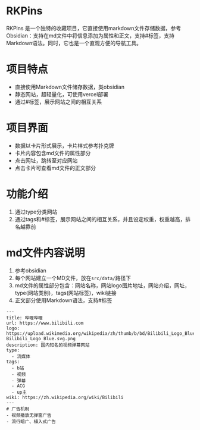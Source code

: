 # RKPins
RKPins 是一个独特的收藏项目，它直接使用markdown文件存储数据，参考Obsidian：支持在md文件中将信息添加为属性和正文，支持#标签，支持Markdown语法。同时，它也是一个直观方便的导航工具。

# 项目特点
- 直接使用Markdown文件储存数据，类obsidian
- 静态网站，超轻量化，可使用vercel部署
- 通过#标签，展示网站之间的相互关系

# 项目界面
- 数据以卡片形式展示，卡片样式参考扑克牌
- 卡片内容包含md文件的属性部分
- 点击网址，跳转至对应网站
- 点击卡片可查看md文件的正文部分

# 功能介绍
1. 通过type分类网站
2. 通过tags和#标签，展示网站之间的相互关系，并且设定权重，权重越高，排名越靠前

# md文件内容说明
1. 参考obsidian
2. 每个网站建立一个MD文件，放在`src/data/`路径下
3. md文件的属性部分包含：网站名称，网站logo图片地址，网站介绍，网址，type(网站类别)，tags(网站标签)，wiki链接
4. 正文部分使用Markdown语法，支持#标签
```
---
title: 哔哩哔哩
url: https://www.bilibili.com
logo: https://upload.wikimedia.org/wikipedia/zh/thumb/b/bd/Bilibili_Logo_Blue.svg/2560px-Bilibili_Logo_Blue.svg.png
description: 国内知名的视频弹幕网站
type:
  - 流媒体
tags:
  - b站
  - 视频
  - 弹幕
  - ACG
  - up主
wiki: https://zh.wikipedia.org/wiki/Bilibili
---
# 广告机制
- 视频播放无弹窗广告
- 流行暗广、植入式广告
```